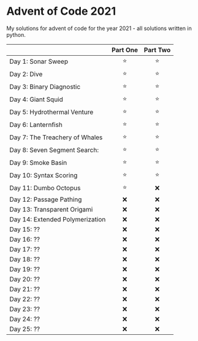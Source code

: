 # Advent of Code 2021
My solutions for advent of code for the year 2021 - all solutions written in python. 

|        | Part One | Part Two |
| ------ | :------: | :------: |
| Day 1: Sonar Sweep |⭐|⭐|
| Day 2: Dive |⭐|⭐|
| Day 3: Binary Diagnostic |⭐|⭐|
| Day 4: Giant Squid |⭐|⭐|
| Day 5: Hydrothermal Venture |⭐|⭐|
| Day 6: Lanternfish |⭐|⭐|
| Day 7: The Treachery of Whales |⭐|⭐|
| Day 8: Seven Segment Search: |⭐|⭐|
| Day 9: Smoke Basin |⭐|⭐|
| Day 10: Syntax Scoring |⭐|⭐|
| Day 11: Dumbo Octopus |⭐|❌|
| Day 12: Passage Pathing |❌|❌|
| Day 13: Transparent Origami |❌|❌|
| Day 14: Extended Polymerization |❌|❌|
| Day 15: ?? |❌|❌|
| Day 16: ?? |❌|❌|
| Day 17: ?? |❌|❌|
| Day 18: ?? |❌|❌|
| Day 19: ?? |❌|❌|
| Day 20: ?? |❌|❌|
| Day 21: ?? |❌|❌|
| Day 22: ?? |❌|❌|
| Day 23: ?? |❌|❌|
| Day 24: ?? |❌|❌|
| Day 25: ?? |❌|❌|